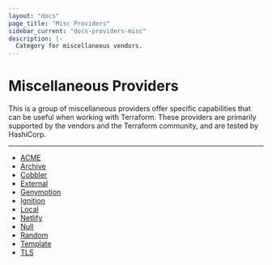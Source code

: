 ```yaml
---
layout: "docs"
page_title: "Misc Providers"
sidebar_current: "docs-providers-misc"
description: |-
  Category for miscellaneous vendors.
---
```


# Miscellaneous Providers

This is a group of miscellaneous providers offer specific capabilities that can
be useful when working with Terraform.  These providers are primarily supported
by the vendors and the Terraform community, and are tested by HashiCorp.

---

- [ACME](/docs/providers/acme/index.html)
- [Archive](/docs/providers/archive/index.html)
- [Cobbler](/docs/providers/cobbler/index.html)
- [External](/docs/providers/external/index.html)
- [Genymotion](/docs/providers/genymotion/index.html)
- [Ignition](/docs/providers/ignition/index.html)
- [Local](/docs/providers/local/index.html)
- [Netlify](/docs/providers/netlify/index.html)
- [Null](/docs/providers/null/index.html)
- [Random](/docs/providers/random/index.html)
- [Template](/docs/providers/template/index.html)
- [TLS](/docs/providers/tls/index.html)
